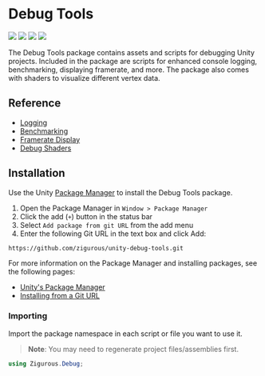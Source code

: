 # Debug Tools

[![](https://img.shields.io/badge/github-repo-blue?logo=github)](https://github.com/zigurous/unity-debug-tools)
[![](https://img.shields.io/github/package-json/v/zigurous/unity-debug-tools)](https://github.com/zigurous/unity-debug-tools/releases)
[![](https://img.shields.io/badge/docs-link-success)](https://docs.zigurous.com/com.zigurous.debug)
[![](https://img.shields.io/github/license/zigurous/unity-debug-tools)](https://github.com/zigurous/unity-debug-tools/blob/main/LICENSE.md)

The Debug Tools package contains assets and scripts for debugging Unity projects. Included in the package are scripts for enhanced console logging, benchmarking, displaying framerate, and more. The package also comes with shaders to visualize different vertex data.

## Reference

- [Logging](https://docs.zigurous.com/com.zigurous.debug/manual/logging.html)
- [Benchmarking](https://docs.zigurous.com/com.zigurous.debug/manual/benchmarking.html)
- [Framerate Display](https://docs.zigurous.com/com.zigurous.debug/manual/framerate.html)
- [Debug Shaders](https://docs.zigurous.com/com.zigurous.debug/manual/shaders.html)

## Installation

Use the Unity [Package Manager](https://docs.unity3d.com/Manual/upm-ui.html) to install the Debug Tools package.

1. Open the Package Manager in `Window > Package Manager`
2. Click the add (`+`) button in the status bar
3. Select `Add package from git URL` from the add menu
4. Enter the following Git URL in the text box and click Add:

```http
https://github.com/zigurous/unity-debug-tools.git
```

For more information on the Package Manager and installing packages, see the following pages:

- [Unity's Package Manager](https://docs.unity3d.com/Manual/Packages.html)
- [Installing from a Git URL](https://docs.unity3d.com/Manual/upm-ui-giturl.html)

### Importing

Import the package namespace in each script or file you want to use it.

> **Note**: You may need to regenerate project files/assemblies first.

```csharp
using Zigurous.Debug;
```
